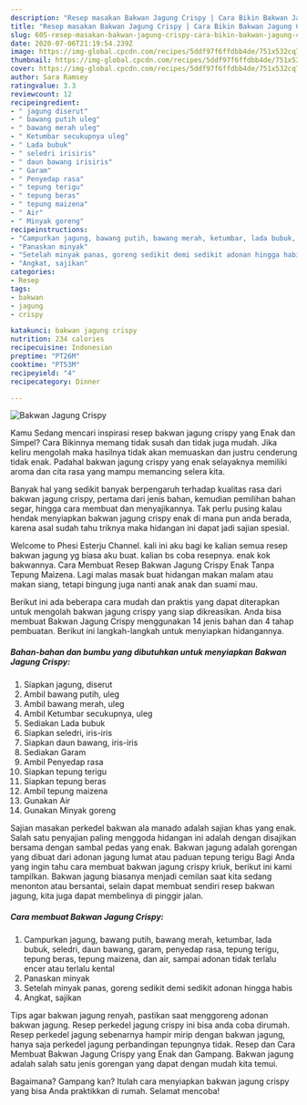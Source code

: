 ```yaml
---
description: "Resep masakan Bakwan Jagung Crispy | Cara Bikin Bakwan Jagung Crispy Yang Mudah Dan Praktis"
title: "Resep masakan Bakwan Jagung Crispy | Cara Bikin Bakwan Jagung Crispy Yang Mudah Dan Praktis"
slug: 605-resep-masakan-bakwan-jagung-crispy-cara-bikin-bakwan-jagung-crispy-yang-mudah-dan-praktis
date: 2020-07-06T21:19:54.239Z
image: https://img-global.cpcdn.com/recipes/5ddf97f6ffdbb4de/751x532cq70/bakwan-jagung-crispy-foto-resep-utama.jpg
thumbnail: https://img-global.cpcdn.com/recipes/5ddf97f6ffdbb4de/751x532cq70/bakwan-jagung-crispy-foto-resep-utama.jpg
cover: https://img-global.cpcdn.com/recipes/5ddf97f6ffdbb4de/751x532cq70/bakwan-jagung-crispy-foto-resep-utama.jpg
author: Sara Ramsey
ratingvalue: 3.3
reviewcount: 12
recipeingredient:
- " jagung diserut"
- " bawang putih uleg"
- " bawang merah uleg"
- " Ketumbar secukupnya uleg"
- " Lada bubuk"
- " seledri irisiris"
- " daun bawang irisiris"
- " Garam"
- " Penyedap rasa"
- " tepung terigu"
- " tepung beras"
- " tepung maizena"
- " Air"
- " Minyak goreng"
recipeinstructions:
- "Campurkan jagung, bawang putih, bawang merah, ketumbar, lada bubuk, seledri, daun bawang, garam, penyedap rasa, tepung terigu, tepung beras, tepung maizena, dan air, sampai adonan tidak terlalu encer atau terlalu kental"
- "Panaskan minyak"
- "Setelah minyak panas, goreng sedikit demi sedikit adonan hingga habis"
- "Angkat, sajikan"
categories:
- Resep
tags:
- bakwan
- jagung
- crispy

katakunci: bakwan jagung crispy 
nutrition: 234 calories
recipecuisine: Indonesian
preptime: "PT26M"
cooktime: "PT53M"
recipeyield: "4"
recipecategory: Dinner

---
```



![Bakwan Jagung Crispy](https://img-global.cpcdn.com/recipes/5ddf97f6ffdbb4de/751x532cq70/bakwan-jagung-crispy-foto-resep-utama.jpg)

Kamu Sedang mencari inspirasi resep bakwan jagung crispy yang Enak dan Simpel? Cara Bikinnya memang tidak susah dan tidak juga mudah. Jika keliru mengolah maka hasilnya tidak akan memuaskan dan justru cenderung tidak enak. Padahal bakwan jagung crispy yang enak selayaknya memiliki aroma dan cita rasa yang mampu memancing selera kita.

Banyak hal yang sedikit banyak berpengaruh terhadap kualitas rasa dari bakwan jagung crispy, pertama dari jenis bahan, kemudian pemilihan bahan segar, hingga cara membuat dan menyajikannya. Tak perlu pusing kalau hendak menyiapkan bakwan jagung crispy enak di mana pun anda berada, karena asal sudah tahu triknya maka hidangan ini dapat jadi sajian spesial.

Welcome to Phesi Esterju Channel. kali ini aku bagi ke kalian semua resep bakwan jagung yg biasa aku buat. kalian bs coba resepnya. enak kok bakwannya. Cara Membuat Resep Bakwan Jagung Crispy Enak Tanpa Tepung Maizena. Lagi malas masak buat hidangan makan malam atau makan siang, tetapi bingung juga nanti anak anak dan suami mau.


Berikut ini ada beberapa cara mudah dan praktis yang dapat diterapkan untuk mengolah bakwan jagung crispy yang siap dikreasikan. Anda bisa membuat Bakwan Jagung Crispy menggunakan 14 jenis bahan dan 4 tahap pembuatan. Berikut ini langkah-langkah untuk menyiapkan hidangannya.

<!--inarticleads1-->

##### Bahan-bahan dan bumbu yang dibutuhkan untuk menyiapkan Bakwan Jagung Crispy:

1. Siapkan  jagung, diserut
1. Ambil  bawang putih, uleg
1. Ambil  bawang merah, uleg
1. Ambil  Ketumbar secukupnya, uleg
1. Sediakan  Lada bubuk
1. Siapkan  seledri, iris-iris
1. Siapkan  daun bawang, iris-iris
1. Sediakan  Garam
1. Ambil  Penyedap rasa
1. Siapkan  tepung terigu
1. Siapkan  tepung beras
1. Ambil  tepung maizena
1. Gunakan  Air
1. Gunakan  Minyak goreng


Sajian masakan perkedel bakwan ala manado adalah sajian khas yang enak. Salah satu penyajian paling menggoda hidangan ini adalah dengan disajikan bersama dengan sambal pedas yang enak. Bakwan jagung adalah gorengan yang dibuat dari adonan jagung lumat atau paduan tepung terigu Bagi Anda yang ingin tahu cara membuat bakwan jagung crispy kriuk, berikut ini kami tampilkan. Bakwan jagung biasanya menjadi cemilan saat kita sedang menonton atau bersantai, selain dapat membuat sendiri resep bakwan jagung, kita juga dapat membelinya di pinggir jalan. 

<!--inarticleads2-->

##### Cara membuat Bakwan Jagung Crispy:

1. Campurkan jagung, bawang putih, bawang merah, ketumbar, lada bubuk, seledri, daun bawang, garam, penyedap rasa, tepung terigu, tepung beras, tepung maizena, dan air, sampai adonan tidak terlalu encer atau terlalu kental
1. Panaskan minyak
1. Setelah minyak panas, goreng sedikit demi sedikit adonan hingga habis
1. Angkat, sajikan


Tips agar bakwan jagung renyah, pastikan saat menggoreng adonan bakwan jagung. Resep perkedel jagung crispy ini bisa anda coba dirumah. Resep perkedel jagung sebenarnya hampir mirip dengan bakwan jagung, hanya saja perkedel jagung perbandingan tepungnya tidak. Resep dan Cara Membuat Bakwan Jagung Crispy yang Enak dan Gampang. Bakwan jagung adalah salah satu jenis gorengan yang dapat dengan mudah kita temui. 

Bagaimana? Gampang kan? Itulah cara menyiapkan bakwan jagung crispy yang bisa Anda praktikkan di rumah. Selamat mencoba!
